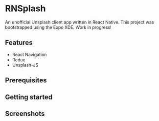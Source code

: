 # RNSplash
An unofficial Unsplash client app written in React Native. This project was bootstrapped using the Expo XDE. Work in progress!

## Features
* React Navigation
* Redux
* Unsplash-JS

## Prerequisites

## Getting started

## Screenshots



